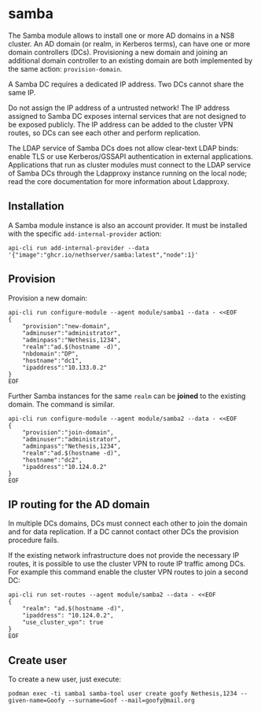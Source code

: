 # samba

The Samba module allows to install one or more AD domains in a NS8
cluster. An AD domain (or realm, in Kerberos terms), can have one or more
domain controllers (DCs). Provisioning a new domain and joining an
additional domain controller to an existing domain are both implemented by
the same action: `provision-domain`.

A Samba DC requires a dedicated IP address. Two DCs cannot share the same
IP.

Do not assign the IP address of a untrusted network! The IP address
assigned to Samba DC exposes internal services that are not designed to be
exposed publicly. The IP address can be added to the cluster VPN routes,
so DCs can see each other and perform replication.

The LDAP service of Samba DCs does not allow clear-text LDAP binds: enable
TLS or use Kerberos/GSSAPI authentication in external applications.
Applications that run as cluster modules must connect to the LDAP service
of Samba DCs through the Ldapproxy instance running on the local node; read
the core documentation for more information about Ldapproxy.

## Installation

A Samba module instance is also an account provider. It must be installed
with the specific `add-internal-provider` action:

    api-cli run add-internal-provider --data '{"image":"ghcr.io/nethserver/samba:latest","node":1}'

## Provision

Provision a new domain:

    api-cli run configure-module --agent module/samba1 --data - <<EOF
    {
        "provision":"new-domain",
        "adminuser":"administrator",
        "adminpass":"Nethesis,1234",
        "realm":"ad.$(hostname -d)",
        "nbdomain":"DP",
        "hostname":"dc1",
        "ipaddress":"10.133.0.2"
    }
    EOF

Further Samba instances for the same `realm` can be **joined** to the existing domain.
The command is similar.

    api-cli run configure-module --agent module/samba2 --data - <<EOF
    {
        "provision":"join-domain",
        "adminuser":"administrator",
        "adminpass":"Nethesis,1234",
        "realm":"ad.$(hostname -d)",
        "hostname":"dc2",
        "ipaddress":"10.124.0.2"
    }
    EOF

## IP routing for the AD domain

In multiple DCs domains, DCs must connect each other to join the domain
and for data replication. If a DC cannot contact other DCs the provision
procedure fails.

If the existing network infrastructure does not provide the necessary IP
routes, it is possible to use the cluster VPN to route IP traffic among
DCs. For example this command enable the cluster VPN routes to join a second
DC:

    api-cli run set-routes --agent module/samba2 --data - <<EOF
    {
        "realm": "ad.$(hostname -d)",
        "ipaddress": "10.124.0.2",
        "use_cluster_vpn": true
    }
    EOF

## Create user

To create a new user, just execute:
```
podman exec -ti samba1 samba-tool user create goofy Nethesis,1234 --given-name=Goofy --surname=Goof --mail=goofy@mail.org
```
